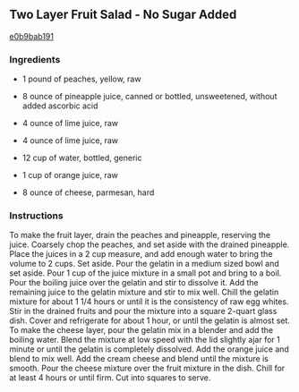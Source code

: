 ## Two Layer Fruit Salad - No Sugar Added

[e0b9bab191](http://www.food.com/recipe/two-layer-fruit-salad-no-sugar-added-335521)

### Ingredients

 - 1 pound of peaches, yellow, raw

 - 8 ounce of pineapple juice, canned or bottled, unsweetened, without added ascorbic acid

 - 4 ounce of lime juice, raw

 - 4 ounce of lime juice, raw

 - 12 cup of water, bottled, generic

 - 1 cup of orange juice, raw

 - 8 ounce of cheese, parmesan, hard

### Instructions

To make the fruit layer, drain the peaches and pineapple, reserving the juice. Coarsely chop the peaches, and set aside with the drained pineapple. Place the juices in a 2 cup measure, and add enough water to bring the volume to 2 cups. Set aside. Pour the gelatin in a medium sized bowl and set aside. Pour 1 cup of the juice mixture in a small pot and bring to a boil. Pour the boiling juice over the gelatin and stir to dissolve it. Add the remaining juice to the gelatin mixture and stir to mix well. Chill the gelatin mixture for about 1 1/4 hours or until it is the consistency of raw egg whites. Stir in the drained fruits and pour the mixture into a square 2-quart glass dish. Cover and refrigerate for about 1 hour, or until the gelatin is almost set. To make the cheese layer, pour the gelatin mix in a blender and add the boiling water. Blend the mixture at low speed with the lid slightly ajar for 1 minute or until the gelatin is completely dissolved. Add the orange juice and blend to mix well. Add the cream cheese and blend until the mixture is smooth. Pour the cheese mixture over the fruit mixture in the dish. Chill for at least 4 hours or until firm. Cut into squares to serve.